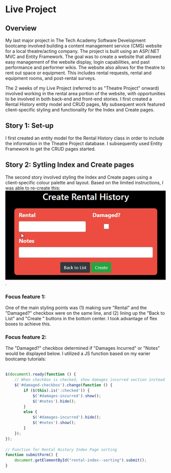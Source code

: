 # Live Project

## Overview
My last major project in The Tech Academy Software Development bootcamp involved building a content management service (CMS) website for a local theatre/acting company. The project is built using an ASP/.NET MVC and Entity Framework. The goal was to create a website that allowed easy management of the website display, login capabilities, and past performance and performer wikis. The website also allows for the theatre to rent out space or equipment. This includes rental requests, rental and equipment rooms, and post-rental surveys.

The 2 weeks of my Live Project (referred to as "Theatre Project" onward) involved working in the rental area portion of the website, with opportunities to be involved in both back-end and front-end stories. I first created a Rental History entity model and CRUD pages, My subsequent work featured client-specific styling and functionality for the Index and Create pages. 

## Story 1: Set-up
I first created an entity model for the Rental History class in order to include the information in the Theatre Project database. I subsequently used Entity Framework to get the CRUD pages started. 

## Story 2: Sytling Index and Create pages
The second story involved styling the Index and Create pages using a client-specific colour palette and layout. Based on the limited instructions, I was able to re-create this: ![createrentalgif](CreateRental.gif).

### Focus feature 1:
One of the main styling points was (1) making sure "Rental" and the "Damaged?" checkbox were on the same line, and (2) lining up the "Back to List" and "Create " buttons in the bottom center.  I took advantage of flex boxes to achieve this.

### Focus feature 2:
The "Damaged?" checkbox determined if "Damages Incurred" or "Notes" would be displayed below. I utilized a JS function based on my earier bootcamp tutorials:

```javascript

$(document).ready(function () {
    // When checkbox is checked, show damages incurred section instead
    $('#damaged-checkbox').change(function () {
        if ($(this).is(':checked')) {
            $('#damages-incurred').show();
            $('#notes').hide();
        }
        else {
            $('#damages-incurred').hide();
            $('#notes').show();
        }                            
    });
});

// Function for Rental History Index Page sorting
function submitForm() {
    document.getElementById("rental-index--sorting").submit();
}

```

